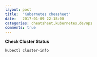 ```yaml
---
layout: post
title:  "Kubernetes cheasheet"
date:   2017-01-09 22:18:00
categories: cheatsheet,kubernetes,devops
comments: true
---
```

**Check Cluster Status**

```bash
kubectl cluster-info

```
